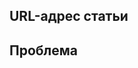 <!---
Welcome to the documentation repository for Office Scripts in Excel on the web.

To report an issue with the Office Scripts documentation, please provide the article URL and describe the issue below. Alternatively, if you want to submit a pull request with your recommended documentation changes, we will review your contributions and update our documentation accordingly.

If your issue is not related to the Office Scripts documentation, please post it to one of the following channels instead:

- To ask a question about designing Office Scripts or the Office.js API that runs Office Scripts, post your question to Stack Overflow and tag it with the "office-scripts" tag (https://stackoverflow.com/questions/tagged/office-scripts).

- To report an issue with the Office.js API or platform, create the issue in the OfficeDev/office-js repository (https://github.com/OfficeDev/office-js), which members of the product team monitor for customer-reported issues.

- To submit a feature request for Office Scripts, post your idea to Microsoft Q&A (https://docs.microsoft.com/answers/products/m365), or if the feature request already exists there, add your vote for it. Be sure to use the "Office-Scripts-Dev" tag when asking for your feature.
-->

<!--- Provide a general summary of the documentation issue in the Title above -->

## <a name="article-url"></a>URL-адрес статьи
<!-- Provide the URL of the article that this documentation issue relates to -->

## <a name="issue"></a>Проблема
<!-- Provide a thorough description of the documentation issue -->
